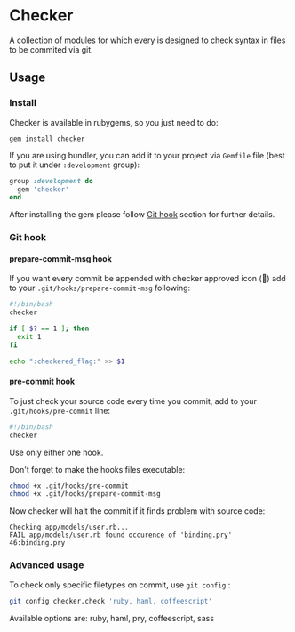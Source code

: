 # Checker

A collection of modules for which every is designed to check syntax in files to be commited via git.

## Usage

### Install
Checker is available in rubygems, so you just need to do:
```
gem install checker
```
If you are using bundler, you can add it to your project via `Gemfile` file (best to put it under `:development` group):
```ruby
group :development do
  gem 'checker'
end
```

After installing the gem please follow [Git hook](#git-hook) section for further details.

### Git hook

#### prepare-commit-msg hook
If you want every commit be appended with checker approved icon (:checkered_flag:) add to your `.git/hooks/prepare-commit-msg` following:

``` bash
#!/bin/bash
checker

if [ $? == 1 ]; then
  exit 1
fi

echo ":checkered_flag:" >> $1
```

#### pre-commit hook
To just check your source code every time you commit, add to your `.git/hooks/pre-commit` line:

``` bash
#!/bin/bash
checker
```

Use only either one hook.


Don't forget to make the hooks files executable:

``` bash
chmod +x .git/hooks/pre-commit
chmod +x .git/hooks/prepare-commit-msg
```

Now checker will halt the commit if it finds problem with source code:

```
Checking app/models/user.rb...
FAIL app/models/user.rb found occurence of 'binding.pry'
46:binding.pry
```

### Advanced usage

To check only specific filetypes on commit, use `git config` :

``` bash
git config checker.check 'ruby, haml, coffeescript'
```

Available options are: ruby, haml, pry, coffeescript, sass
